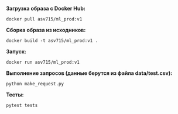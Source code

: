 **Загрузка образа с Docker Hub:**

`docker pull asv715/ml_prod:v1`

**Сборка образа из исходников:**

`docker build -t asv715/ml_prod:v1 .`

**Запуск:**

`docker run asv715/ml_prod:v1`

**Выполнение запросов (данные берутся из файла data/test.csv):**

`python make_request.py`

**Тесты:**

`pytest tests`